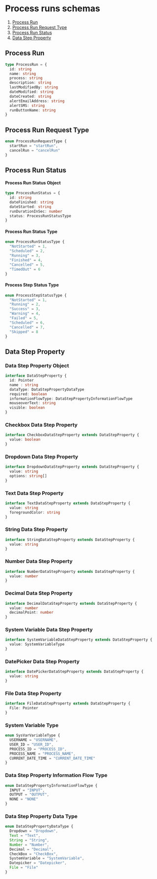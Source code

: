 # Process runs schemas

1. [Process Run](#process-run)
2. [Process Run Request Type](#process-run-request-type)
3. [Process Run Status](#process-run-status)
4. [Data Step Property](#data-step-property)

## Process Run

```typescript
type ProcessRun = {
  id: string
  name: string
  process: string
  description: string
  lastModifiedBy: string
  dateModified: string
  dateCreated: string
  alertEmailAddress: string
  alertSMS: string
  runButtonName: string
}
```

## Process Run Request Type

```typescript
enum ProcessRunRequestType {
  startRun = "startRun",
  cancelRun = "cancelRun"
}
```

## Process Run Status

#### Process Run Status Object
```typescript
type ProcessRunStatus = {
  id: string
  dateFinished: string
  dateStarted: string
  runDurationInSec: number
  status: ProcessRunStatusType
}
```

#### Process Run Status Type
```typescript
enum ProcessRunStatusType {
  "NotStarted" = 1,
  "Scheduled" = 2,
  "Running" = 3,
  "Finished" = 4,
  "Cancelled" = 5,
  "TimedOut" = 6
}
```

#### Process Step Status Type
```typescript
enum ProcessStepStatusType {
  "NotStarted" = 1,
  "Running" = 2,
  "Success" = 3,
  "Warning" = 4,
  "Failed" = 5,
  "Scheduled" = 6,
  "Cancelled" = 7,
  "Skipped" = 8
}
```

## Data Step Property

### Data Step Property Object
```typescript
interface DataStepProperty {
  id: Pointer
  name : string
  dataType: DataStepPropertyDataType
  required: boolean
  informationFlowType: DataStepPropertyInformationFlowType
  mouseoverText: string
  visible: boolean
}
```

### Checkbox Data Step Property
```typescript
interface CheckboxDataStepProperty extends DataStepProperty {
  value: boolean
}
```

### Dropdown Data Step Property
```typescript
interface DropdownDataStepProperty extends DataStepProperty {
  value: string
  options: string[]
}
```

### Text Data Step Property
```typescript
interface TextDataStepProperty extends DataStepProperty {
  value: string
  foregroundColor: string
}
```

### String Data Step Property
```typescript
interface StringDataStepProperty extends DataStepProperty {
  value: string
}
```

### Number Data Step Property
```typescript
interface NumberDataStepProperty extends DataStepProperty {
  value: number
}
```

### Decimal Data Step Property
```typescript
interface DecimalDataStepProperty extends DataStepProperty {
  value: number
  decimalPoint: number
}
```

### System Variable Data Step Property
```typescript
interface SystemVariableDataStepProperty extends DataStepProperty {
  value: SystemVariableType
}
```

### DatePicker Data Step Property
```typescript
interface DatePickerDataStepProperty extends DataStepProperty {
  value: string
}
```

### File Data Step Property
```typescript
interface FileDataStepProperty extends DataStepProperty {
  File: Pointer
}
```

### System Variable Type
```typescript
enum SysVarVariableType {
  USERNAME = "USERNAME",
  USER_ID = "USER_ID",
  PROCESS_ID = "PROCESS_ID",
  PROCESS_NAME = "PROCESS_NAME",
  CURRENT_DATE_TIME = "CURRENT_DATE_TIME"
}
```

### Data Step Property Information Flow Type
```typescript
enum DataStepPropertyInformationFlowType {
  INPUT = "INPUT",
  OUTPUT = "OUTPUT",
  NONE = "NONE"
}
```

### Data Step Property Data Type
```typescript
enum DataStepPropertyDataType {
  Dropdown = "Dropdown",
  Text = "Text",
  String = "String",
  Number = "Number",
  Decimal = "Decimal",
  CheckBox = "CheckBox",
  SystemVariable = "SystemVariable",
  Datepicker = "Datepicker",
  File = "File"
}
```